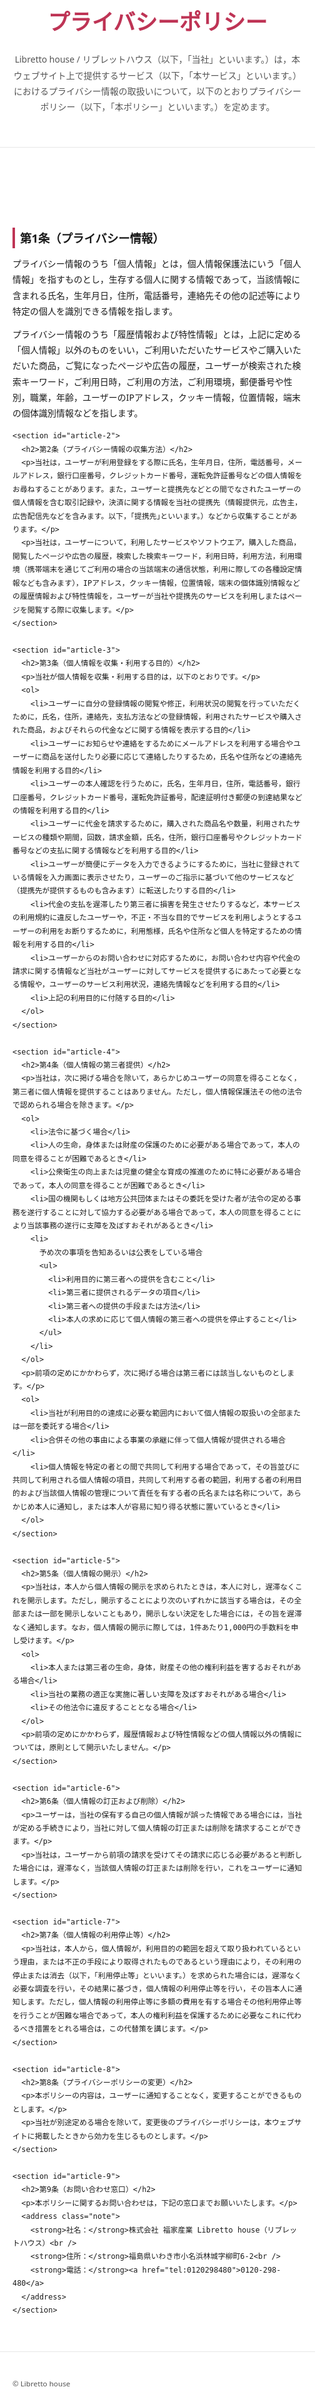 <!doctype html>
<html lang="ja">
<head>
  <meta charset="utf-8" />
  <meta name="viewport" content="width=device-width, initial-scale=1" />
  <title>プライバシーポリシー | Libretto house（リブレットハウス）</title>
  <meta name="description" content="Libretto house（リブレットハウス）のプライバシーポリシーです。" />
  <style>
    :root {
      --brand: #BE3455; /* Viva Magenta */
      --text: #1a1a1a;
      --muted: #555;
      --bg: #fff;
      --border: #e7e7e7;
      --maxw: 920px;
    }
    html, body { margin: 0; padding: 0; background: var(--bg); color: var(--text); font-family: system-ui, -apple-system, "Segoe UI", Roboto, "Helvetica Neue", Arial, "Noto Sans JP", "Hiragino Kaku Gothic ProN", Meiryo, sans-serif; line-height: 1.8; }
    header { border-bottom: 1px solid var(--border); background: #fff; }
    .container { max-width: var(--maxw); margin: 0 auto; padding: 2.5rem 1.25rem; }
    h1 { font-size: clamp(1.6rem, 2.2vw + 1rem, 2.2rem); margin: 0 0 1rem; color: var(--brand); }
    h2 { font-size: 1.15rem; margin: 2rem 0 0.75rem; padding-left: 0.5rem; border-left: 4px solid var(--brand); }
    p { margin: 0.75rem 0; }
    ol, ul { padding-left: 1.4rem; }
    small, .muted { color: var(--muted); }
    address { font-style: normal; }
    footer { border-top: 1px solid var(--border); background: #fff; }
    .note { background: #fff4f6; border: 1px solid #f6ccd6; padding: 0.75rem 1rem; border-radius: 8px; }
  </style>
</head>
<body>
  <header>
    <div class="container">
      <h1>プライバシーポリシー</h1>
      <p class="muted">
        Libretto house / リブレットハウス（以下，「当社」といいます。）は，本ウェブサイト上で提供するサービス（以下，「本サービス」といいます。）におけるプライバシー情報の取扱いについて，以下のとおりプライバシーポリシー（以下，「本ポリシー」といいます。）を定めます。
      </p>
    </div>
  </header>

  <main class="container" id="content">
    <section id="article-1">
      <h2>第1条（プライバシー情報）</h2>
      <p>プライバシー情報のうち「個人情報」とは，個人情報保護法にいう「個人情報」を指すものとし，生存する個人に関する情報であって，当該情報に含まれる氏名，生年月日，住所，電話番号，連絡先その他の記述等により特定の個人を識別できる情報を指します。</p>
      <p>プライバシー情報のうち「履歴情報および特性情報」とは，上記に定める「個人情報」以外のものをいい，ご利用いただいたサービスやご購入いただいた商品，ご覧になったページや広告の履歴，ユーザーが検索された検索キーワード，ご利用日時，ご利用の方法，ご利用環境，郵便番号や性別，職業，年齢，ユーザーのIPアドレス，クッキー情報，位置情報，端末の個体識別情報などを指します。</p>
    </section>

    <section id="article-2">
      <h2>第2条（プライバシー情報の収集方法）</h2>
      <p>当社は，ユーザーが利用登録をする際に氏名，生年月日，住所，電話番号，メールアドレス，銀行口座番号，クレジットカード番号，運転免許証番号などの個人情報をお尋ねすることがあります。また，ユーザーと提携先などとの間でなされたユーザーの個人情報を含む取引記録や，決済に関する情報を当社の提携先（情報提供元，広告主，広告配信先などを含みます。以下，｢提携先｣といいます。）などから収集することがあります。</p>
      <p>当社は，ユーザーについて，利用したサービスやソフトウエア，購入した商品，閲覧したページや広告の履歴，検索した検索キーワード，利用日時，利用方法，利用環境（携帯端末を通じてご利用の場合の当該端末の通信状態，利用に際しての各種設定情報なども含みます），IPアドレス，クッキー情報，位置情報，端末の個体識別情報などの履歴情報および特性情報を，ユーザーが当社や提携先のサービスを利用しまたはページを閲覧する際に収集します。</p>
    </section>

    <section id="article-3">
      <h2>第3条（個人情報を収集・利用する目的）</h2>
      <p>当社が個人情報を収集・利用する目的は，以下のとおりです。</p>
      <ol>
        <li>ユーザーに自分の登録情報の閲覧や修正，利用状況の閲覧を行っていただくために，氏名，住所，連絡先，支払方法などの登録情報，利用されたサービスや購入された商品，およびそれらの代金などに関する情報を表示する目的</li>
        <li>ユーザーにお知らせや連絡をするためにメールアドレスを利用する場合やユーザーに商品を送付したり必要に応じて連絡したりするため，氏名や住所などの連絡先情報を利用する目的</li>
        <li>ユーザーの本人確認を行うために，氏名，生年月日，住所，電話番号，銀行口座番号，クレジットカード番号，運転免許証番号，配達証明付き郵便の到達結果などの情報を利用する目的</li>
        <li>ユーザーに代金を請求するために，購入された商品名や数量，利用されたサービスの種類や期間，回数，請求金額，氏名，住所，銀行口座番号やクレジットカード番号などの支払に関する情報などを利用する目的</li>
        <li>ユーザーが簡便にデータを入力できるようにするために，当社に登録されている情報を入力画面に表示させたり，ユーザーのご指示に基づいて他のサービスなど（提携先が提供するものも含みます）に転送したりする目的</li>
        <li>代金の支払を遅滞したり第三者に損害を発生させたりするなど，本サービスの利用規約に違反したユーザーや，不正・不当な目的でサービスを利用しようとするユーザーの利用をお断りするために，利用態様，氏名や住所など個人を特定するための情報を利用する目的</li>
        <li>ユーザーからのお問い合わせに対応するために，お問い合わせ内容や代金の請求に関する情報など当社がユーザーに対してサービスを提供するにあたって必要となる情報や，ユーザーのサービス利用状況，連絡先情報などを利用する目的</li>
        <li>上記の利用目的に付随する目的</li>
      </ol>
    </section>

    <section id="article-4">
      <h2>第4条（個人情報の第三者提供）</h2>
      <p>当社は，次に掲げる場合を除いて，あらかじめユーザーの同意を得ることなく，第三者に個人情報を提供することはありません。ただし，個人情報保護法その他の法令で認められる場合を除きます。</p>
      <ol>
        <li>法令に基づく場合</li>
        <li>人の生命，身体または財産の保護のために必要がある場合であって，本人の同意を得ることが困難であるとき</li>
        <li>公衆衛生の向上または児童の健全な育成の推進のために特に必要がある場合であって，本人の同意を得ることが困難であるとき</li>
        <li>国の機関もしくは地方公共団体またはその委託を受けた者が法令の定める事務を遂行することに対して協力する必要がある場合であって，本人の同意を得ることにより当該事務の遂行に支障を及ぼすおそれがあるとき</li>
        <li>
          予め次の事項を告知あるいは公表をしている場合
          <ul>
            <li>利用目的に第三者への提供を含むこと</li>
            <li>第三者に提供されるデータの項目</li>
            <li>第三者への提供の手段または方法</li>
            <li>本人の求めに応じて個人情報の第三者への提供を停止すること</li>
          </ul>
        </li>
      </ol>
      <p>前項の定めにかかわらず，次に掲げる場合は第三者には該当しないものとします。</p>
      <ol>
        <li>当社が利用目的の達成に必要な範囲内において個人情報の取扱いの全部または一部を委託する場合</li>
        <li>合併その他の事由による事業の承継に伴って個人情報が提供される場合</li>
        <li>個人情報を特定の者との間で共同して利用する場合であって，その旨並びに共同して利用される個人情報の項目，共同して利用する者の範囲，利用する者の利用目的および当該個人情報の管理について責任を有する者の氏名または名称について，あらかじめ本人に通知し，または本人が容易に知り得る状態に置いているとき</li>
      </ol>
    </section>

    <section id="article-5">
      <h2>第5条（個人情報の開示）</h2>
      <p>当社は，本人から個人情報の開示を求められたときは，本人に対し，遅滞なくこれを開示します。ただし，開示することにより次のいずれかに該当する場合は，その全部または一部を開示しないこともあり，開示しない決定をした場合には，その旨を遅滞なく通知します。なお，個人情報の開示に際しては，1件あたり1,000円の手数料を申し受けます。</p>
      <ol>
        <li>本人または第三者の生命，身体，財産その他の権利利益を害するおそれがある場合</li>
        <li>当社の業務の適正な実施に著しい支障を及ぼすおそれがある場合</li>
        <li>その他法令に違反することとなる場合</li>
      </ol>
      <p>前項の定めにかかわらず，履歴情報および特性情報などの個人情報以外の情報については，原則として開示いたしません。</p>
    </section>

    <section id="article-6">
      <h2>第6条（個人情報の訂正および削除）</h2>
      <p>ユーザーは，当社の保有する自己の個人情報が誤った情報である場合には，当社が定める手続きにより，当社に対して個人情報の訂正または削除を請求することができます。</p>
      <p>当社は，ユーザーから前項の請求を受けてその請求に応じる必要があると判断した場合には，遅滞なく，当該個人情報の訂正または削除を行い，これをユーザーに通知します。</p>
    </section>

    <section id="article-7">
      <h2>第7条（個人情報の利用停止等）</h2>
      <p>当社は，本人から，個人情報が，利用目的の範囲を超えて取り扱われているという理由，または不正の手段により取得されたものであるという理由により，その利用の停止または消去（以下，「利用停止等」といいます。）を求められた場合には，遅滞なく必要な調査を行い，その結果に基づき，個人情報の利用停止等を行い，その旨本人に通知します。ただし，個人情報の利用停止等に多額の費用を有する場合その他利用停止等を行うことが困難な場合であって，本人の権利利益を保護するために必要なこれに代わるべき措置をとれる場合は，この代替策を講じます。</p>
    </section>

    <section id="article-8">
      <h2>第8条（プライバシーポリシーの変更）</h2>
      <p>本ポリシーの内容は，ユーザーに通知することなく，変更することができるものとします。</p>
      <p>当社が別途定める場合を除いて，変更後のプライバシーポリシーは，本ウェブサイトに掲載したときから効力を生じるものとします。</p>
    </section>

    <section id="article-9">
      <h2>第9条（お問い合わせ窓口）</h2>
      <p>本ポリシーに関するお問い合わせは，下記の窓口までお願いいたします。</p>
      <address class="note">
        <strong>社名：</strong>株式会社 福家産業 Libretto house（リブレットハウス）<br />
        <strong>住所：</strong>福島県いわき市小名浜林城字柳町6-2<br />
        <strong>電話：</strong><a href="tel:0120298480">0120-298-480</a>
      </address>
    </section>
  </main>

  <footer>
    <div class="container">
      <small class="muted">© Libretto house</small>
    </div>
  </footer>
</body>
</html>
